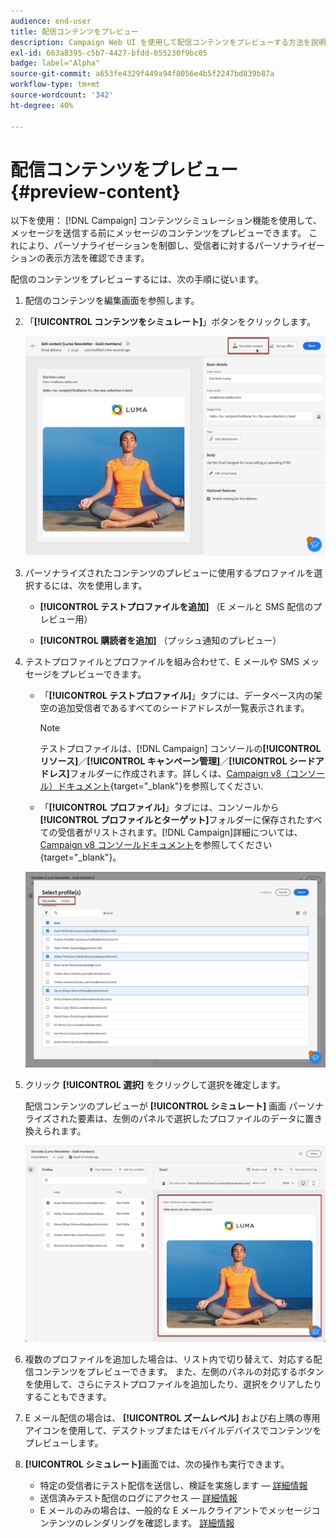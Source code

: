 ```yaml
---
audience: end-user
title: 配信コンテンツをプレビュー
description: Campaign Web UI を使用して配信コンテンツをプレビューする方法を説明します
exl-id: 663a8395-c5b7-4427-bfdd-055230f9bc05
badge: label="Alpha"
source-git-commit: a653fe4329f449a94f8056e4b5f2247bd839b87a
workflow-type: tm+mt
source-wordcount: '342'
ht-degree: 40%

---
```



# 配信コンテンツをプレビュー {#preview-content}

以下を使用： [!DNL Campaign] コンテンツシミュレーション機能を使用して、メッセージを送信する前にメッセージのコンテンツをプレビューできます。 これにより、パーソナライゼーションを制御し、受信者に対するパーソナライゼーションの表示方法を確認できます。

配信のコンテンツをプレビューするには、次の手順に従います。

1. 配信のコンテンツを編集画面を参照します。

   <!--email [Edit content](../content/edit-content.md) screen or to the [Email Designer](../content/get-started-email-designer.md).-->

1. 「**[!UICONTROL コンテンツをシミュレート]**」ボタンをクリックします。

   ![](assets/simulate-button.png)

1. パーソナライズされたコンテンツのプレビューに使用するプロファイルを選択するには、次を使用します。

   * **[!UICONTROL テストプロファイルを追加]** （E メールと SMS 配信のプレビュー用）

   * **[!UICONTROL 購読者を追加]** （プッシュ通知のプレビュー）

1. テストプロファイルとプロファイルを組み合わせて、E メールや SMS メッセージをプレビューできます。

   * 「**[!UICONTROL テストプロファイル]**」タブには、データベース内の架空の追加受信者であるすべてのシードアドレスが一覧表示されます。

     >[!NOTE]
     >
     >テストプロファイルは、[!DNL Campaign] コンソールの&#x200B;**[!UICONTROL リソース]**／**[!UICONTROL キャンペーン管理]**／**[!UICONTROL シードアドレス]**&#x200B;フォルダーに作成されます。詳しくは、[Campaign v8（コンソール）ドキュメント](https://experienceleague.adobe.com/docs/campaign/campaign-v8/audience/add-profiles/test-profiles.html?lang=ja){target="_blank"}を参照してください.

   * 「**[!UICONTROL プロファイル]**」タブには、コンソールから&#x200B;**[!UICONTROL プロファイルとターゲット]**&#x200B;フォルダーに保存されたすべての受信者がリストされます。[!DNL Campaign]詳細については、[Campaign v8 コンソールドキュメント](https://experienceleague.adobe.com/docs/campaign/campaign-v8/audience/view-profiles.html?lang=ja)を参照してください{target="_blank"}。

   ![](assets/simulate-select-profiles.png)

1. クリック **[!UICONTROL 選択]** をクリックして選択を確定します。

   配信コンテンツのプレビューが **[!UICONTROL シミュレート]** 画面 パーソナライズされた要素は、左側のパネルで選択したプロファイルのデータに置き換えられます。

   ![](assets/simulate-preview.png)

1. 複数のプロファイルを追加した場合は、リスト内で切り替えて、対応する配信コンテンツをプレビューできます。 また、左側のパネルの対応するボタンを使用して、さらにテストプロファイルを追加したり、選択をクリアしたりすることもできます。

1. E メール配信の場合は、 **[!UICONTROL ズームレベル]** および右上隅の専用アイコンを使用して、デスクトップまたはモバイルデバイスでコンテンツをプレビューします。

1. **[!UICONTROL シミュレート]**&#x200B;画面では、次の操作も実行できます。
   * 特定の受信者にテスト配信を送信し、検証を実施します — [詳細情報](proofs.md)
   * 送信済みテスト配信のログにアクセス — [詳細情報](proofs.md#access-proofs)
   * E メールのみの場合は、一般的な E メールクライアントでメッセージコンテンツのレンダリングを確認します。 [詳細情報](email-rendering.md)



